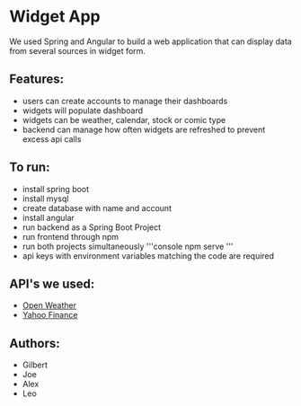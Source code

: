 # Widget App
We used Spring and Angular to build a web application that can display data from several sources in widget form.

## Features:
- users can create accounts to manage their dashboards
- widgets will populate dashboard
- widgets can be weather, calendar, stock or comic type
- backend can manage how often widgets are refreshed to prevent excess api calls

## To run:
- install spring boot
- install mysql
- create database with name and account 
- install angular
- run backend as a Spring Boot Project
- run frontend through npm
- run both projects simultaneously
'''console
npm serve 
'''
- api keys with environment variables matching the code are required

## API's we used:
- [Open Weather](https://openweathermap.org/)
- [Yahoo Finance](https://www.yahoofinanceapi.com/) 
    
## Authors:
- Gilbert
- Joe
- Alex
- Leo
